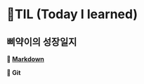 # 🐤TIL (Today I learned)

## 삐약이의 성장일지

**📍 [Markdown](https://github.com/forwardyoung/TIL/blob/master/Markdown/%EB%A7%88%ED%81%AC%EB%8B%A4%EC%9A%B4%20%EC%A0%95%EB%A6%AC.md)**

**📍 Git**
